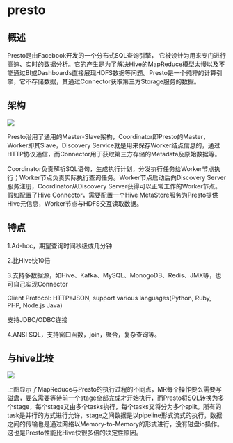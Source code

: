<!--
 * @Author: wangzhichiao<https://github.com/wzc570738205>
 * @Date: 2021-03-29 16:00:01
 * @LastEditors: wangzhichiao<https://github.com/wzc570738205>
 * @LastEditTime: 2021-03-29 16:00:21
-->
# **presto**
## **概述**
Presto是由Facebook开发的一个分布式SQL查询引擎， 它被设计为用来专门进行高速、实时的数据分析。它的产生是为了解决Hive的MapReduce模型太慢以及不能通过BI或Dashboards直接展现HDFS数据等问题。Presto是一个纯粹的计算引擎，它不存储数据，其通过Connector获取第三方Storage服务的数据。
## **架构**

![](/docs/images/dashuju/Aspose.Words.390a89bc-6b49-496d-b349-93be6392fec4.003.png)

Presto沿用了通用的Master-Slave架构，Coordinator即Presto的Master，Worker即其Slave，Discovery Service就是用来保存Worker结点信息的，通过HTTP协议通信，而Connector用于获取第三方存储的Metadata及原始数据等。

Coordinator负责解析SQL语句，生成执行计划，分发执行任务给Worker节点执行；Worker节点负责实际执行查询任务。Worker节点启动后向Discovery Server服务注册，Coordinator从Discovery Server获得可以正常工作的Worker节点。假如配置了Hive Connector，需要配置一个Hive MetaStore服务为Presto提供Hive元信息，Worker节点与HDFS交互读取数据。
## **特点**
1.Ad-hoc，期望查询时间秒级或几分钟

2.比Hive快10倍

3.支持多数据源，如Hive、Kafka、MySQL、MonogoDB、Redis、JMX等，也可自己实现Connector

Client Protocol: HTTP+JSON, support various languages(Python, Ruby, PHP, Node.js Java)

支持JDBC/ODBC连接

4.ANSI SQL，支持窗口函数，join，聚合，复杂查询等。

## **与hive比较** 
![](/docs/images/dashuju/Aspose.Words.390a89bc-6b49-496d-b349-93be6392fec4.004.png)

上图显示了MapReduce与Presto的执行过程的不同点，MR每个操作要么需要写磁盘，要么需要等待前一个stage全部完成才开始执行，而Presto将SQL转换为多个stage，每个stage又由多个tasks执行，每个tasks又将分为多个split。所有的task是并行的方式进行允许，stage之间数据是以pipeline形式流式的执行，数据之间的传输也是通过网络以Memory-to-Memory的形式进行，没有磁盘io操作。这也是Presto性能比Hive快很多倍的决定性原因。
